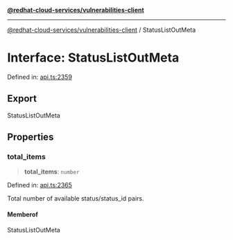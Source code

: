 [**@redhat-cloud-services/vulnerabilities-client**](../README.md)

***

[@redhat-cloud-services/vulnerabilities-client](../globals.md) / StatusListOutMeta

# Interface: StatusListOutMeta

Defined in: [api.ts:2359](https://github.com/charlesmulder/javascript-clients/blob/main/packages/vulnerabilities/api.ts#L2359)

## Export

StatusListOutMeta

## Properties

### total\_items

> **total\_items**: `number`

Defined in: [api.ts:2365](https://github.com/charlesmulder/javascript-clients/blob/main/packages/vulnerabilities/api.ts#L2365)

Total number of available status/status_id pairs.

#### Memberof

StatusListOutMeta
